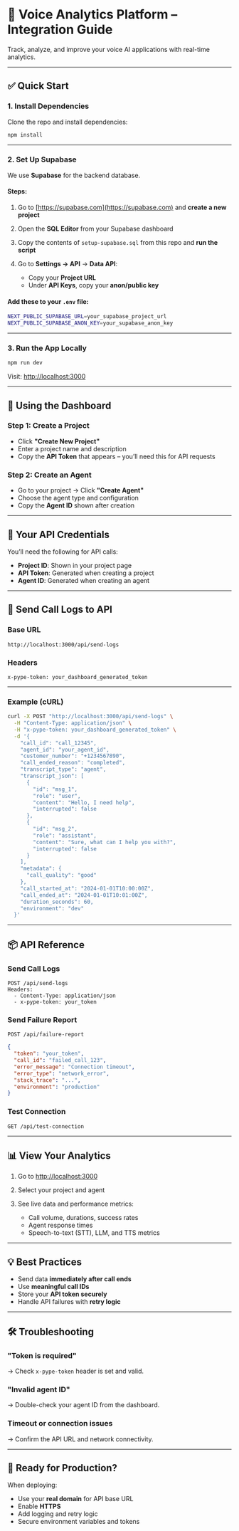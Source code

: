 # 🔌 Voice Analytics Platform – Integration Guide

Track, analyze, and improve your voice AI applications with real-time analytics.

---

## ✅ Quick Start

### 1. Install Dependencies

Clone the repo and install dependencies:

```bash
npm install
```

---

### 2. Set Up Supabase

We use **Supabase** for the backend database.

#### Steps:

1. Go to [https://supabase.com](https://supabase.com) and **create a new project**
2. Open the **SQL Editor** from your Supabase dashboard
3. Copy the contents of `setup-supabase.sql` from this repo and **run the script**
4. Go to **Settings → API** → **Data API**:

   * Copy your **Project URL**
   * Under **API Keys**, copy your **anon/public key**

#### Add these to your `.env` file:

```bash
NEXT_PUBLIC_SUPABASE_URL=your_supabase_project_url
NEXT_PUBLIC_SUPABASE_ANON_KEY=your_supabase_anon_key
```

---

### 3. Run the App Locally

```bash
npm run dev
```

Visit: [http://localhost:3000](http://localhost:3000)

---

## 🧪 Using the Dashboard

### Step 1: Create a Project

* Click **"Create New Project"**
* Enter a project name and description
* Copy the **API Token** that appears – you’ll need this for API requests

### Step 2: Create an Agent

* Go to your project → Click **"Create Agent"**
* Choose the agent type and configuration
* Copy the **Agent ID** shown after creation

---

## 🔑 Your API Credentials

You’ll need the following for API calls:

* **Project ID**: Shown in your project page
* **API Token**: Generated when creating a project
* **Agent ID**: Generated when creating an agent

---

## 📡 Send Call Logs to API

### Base URL

```
http://localhost:3000/api/send-logs
```

### Headers

```http
x-pype-token: your_dashboard_generated_token
```

---

### Example (cURL)

```bash
curl -X POST "http://localhost:3000/api/send-logs" \
  -H "Content-Type: application/json" \
  -H "x-pype-token: your_dashboard_generated_token" \
  -d '{
    "call_id": "call_12345",
    "agent_id": "your_agent_id",
    "customer_number": "+1234567890",
    "call_ended_reason": "completed",
    "transcript_type": "agent",
    "transcript_json": [
      {
        "id": "msg_1",
        "role": "user",
        "content": "Hello, I need help",
        "interrupted": false
      },
      {
        "id": "msg_2",
        "role": "assistant",
        "content": "Sure, what can I help you with?",
        "interrupted": false
      }
    ],
    "metadata": {
      "call_quality": "good"
    },
    "call_started_at": "2024-01-01T10:00:00Z",
    "call_ended_at": "2024-01-01T10:01:00Z",
    "duration_seconds": 60,
    "environment": "dev"
  }'
```

---

## 📦 API Reference

### Send Call Logs

```
POST /api/send-logs
Headers:
  - Content-Type: application/json
  - x-pype-token: your_token
```

### Send Failure Report

```
POST /api/failure-report
```

```json
{
  "token": "your_token",
  "call_id": "failed_call_123",
  "error_message": "Connection timeout",
  "error_type": "network_error",
  "stack_trace": "...",
  "environment": "production"
}
```

### Test Connection

```
GET /api/test-connection
```

---

## 📊 View Your Analytics

1. Go to [http://localhost:3000](http://localhost:3000)
2. Select your project and agent
3. See live data and performance metrics:

   * Call volume, durations, success rates
   * Agent response times
   * Speech-to-text (STT), LLM, and TTS metrics

---

## 💡 Best Practices

* Send data **immediately after call ends**
* Use **meaningful call IDs**
* Store your **API token securely**
* Handle API failures with **retry logic**

---

## 🛠 Troubleshooting

### "Token is required"

→ Check `x-pype-token` header is set and valid.

### "Invalid agent ID"

→ Double-check your agent ID from the dashboard.

### Timeout or connection issues

→ Confirm the API URL and network connectivity.

---

## 🚀 Ready for Production?

When deploying:

* Use your **real domain** for API base URL
* Enable **HTTPS**
* Add logging and retry logic
* Secure environment variables and tokens
